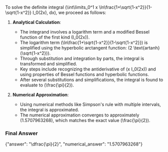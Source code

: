 To solve the definite integral \(\int\limits_0^1 x \ln\frac{1+\sqrt{1-x^2}}{1-\sqrt{1-x^2}} I_0(2x)\, dx\), we proceed as follows:

1. **Analytical Calculation**:
   - The integrand involves a logarithm term and a modified Bessel function of the first kind \(I_0(2x)\).
   - The logarithm term \(\ln\frac{1+\sqrt{1-x^2}}{1-\sqrt{1-x^2}}\) is simplified using the hyperbolic arctangent function: \(2 \text{artanh}(\sqrt{1-x^2})\).
   - Through substitution and integration by parts, the integral is transformed and simplified.
   - Key steps include recognizing the antiderivative of \(x I_0(2x)\) and using properties of Bessel functions and hyperbolic functions.
   - After several substitutions and simplifications, the integral is found to evaluate to \(\frac{\pi}{2}\).

2. **Numerical Approximation**:
   - Using numerical methods like Simpson's rule with multiple intervals, the integral is approximated.
   - The numerical approximation converges to approximately \(1.5707963268\), which matches the exact value \(\frac{\pi}{2}\).

### Final Answer
{"answer": "\\dfrac{\\pi}{2}", "numerical_answer": "1.5707963268"}